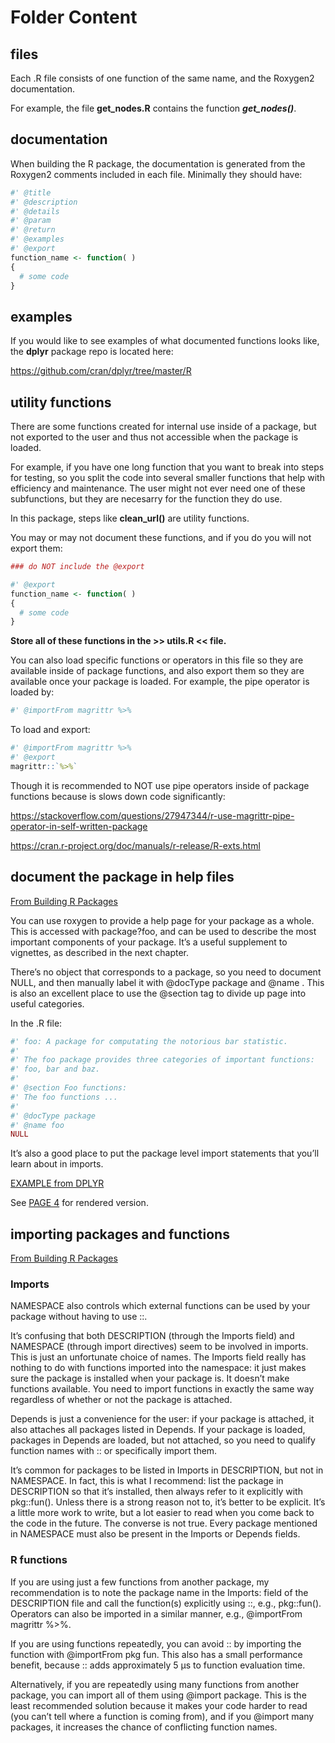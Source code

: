 # Folder Content

## files

Each .R file consists of one function of the same name, and the Roxygen2 documentation. 

For example, the file **get_nodes.R** contains the function _**get_nodes()**_.

## documentation

When building the R package, the documentation is generated from the Roxygen2 comments included in each file. Minimally they should have: 

```r
#' @title
#' @description
#' @details
#' @param 
#' @return 
#' @examples
#' @export
function_name <- function( )
{
  # some code
}
```


## examples

If you would like to see examples of what documented functions looks like, the **dplyr** package repo is located here:

https://github.com/cran/dplyr/tree/master/R



## utility functions

There are some functions created for internal use inside of a package, but not exported to the user and thus not accessible when the package is loaded. 

For example, if you have one long function that you want to break into steps for testing, so you split the code into several smaller functions that help with efficiency and maintenance. The user might not ever need one of these subfunctions, but they are necesarry for the function they do use.

In this package, steps like **clean_url()** are utility functions. 

You may or may not document these functions, and if you do you will not export them: 

```r
### do NOT include the @export

#' @export
function_name <- function( )
{
  # some code
}
```

**Store all of these functions in the >>  utils.R  << file.**

You can also load specific functions or operators in this file so they are available inside of package functions, and also export them so they are available once your package is loaded. For example, the pipe operator is loaded by: 

```r
#' @importFrom magrittr %>%
```

To load and export: 

```r
#' @importFrom magrittr %>%
#' @export
magrittr::`%>%`
```

Though it is recommended to NOT use pipe operators inside of package functions because is slows down code significantly: 

https://stackoverflow.com/questions/27947344/r-use-magrittr-pipe-operator-in-self-written-package

https://cran.r-project.org/doc/manuals/r-release/R-exts.html



## document the package in help files

[From Building R Packages](http://r-pkgs.had.co.nz/man.html#man-packages)


You can use roxygen to provide a help page for your package as a whole. This is accessed with package?foo, and can be used to describe the most important components of your package. It’s a useful supplement to vignettes, as described in the next chapter.

There’s no object that corresponds to a package, so you need to document NULL, and then manually label it with @docType package and @name <package-name>. This is also an excellent place to use the @section tag to divide up page into useful categories.
  
In the <package-name>.R file:

```r
#' foo: A package for computating the notorious bar statistic.
#'
#' The foo package provides three categories of important functions:
#' foo, bar and baz.
#' 
#' @section Foo functions:
#' The foo functions ...
#'
#' @docType package
#' @name foo
NULL
```

It’s also a good place to put the package level import statements that you’ll learn about in imports.

[EXAMPLE from DPLYR](https://github.com/cran/dplyr/blob/master/R/dplyr.r)

See [PAGE 4](https://cran.r-project.org/web/packages/dplyr/dplyr.pdf) for rendered version. 

## importing packages and functions

[From Building R Packages](http://r-pkgs.had.co.nz/namespace.html#imports)

### Imports

NAMESPACE also controls which external functions can be used by your package without having to use ::.

It’s confusing that both DESCRIPTION (through the Imports field) and NAMESPACE (through import directives) seem to be involved in imports. This is just an unfortunate choice of names. The Imports field really has nothing to do with functions imported into the namespace: it just makes sure the package is installed when your package is. It doesn’t make functions available. You need to import functions in exactly the same way regardless of whether or not the package is attached.

Depends is just a convenience for the user: if your package is attached, it also attaches all packages listed in Depends. If your package is loaded, packages in Depends are loaded, but not attached, so you need to qualify function names with :: or specifically import them.

It’s common for packages to be listed in Imports in DESCRIPTION, but not in NAMESPACE. In fact, this is what I recommend: list the package in DESCRIPTION so that it’s installed, then always refer to it explicitly with pkg::fun(). Unless there is a strong reason not to, it’s better to be explicit. It’s a little more work to write, but a lot easier to read when you come back to the code in the future. The converse is not true. Every package mentioned in NAMESPACE must also be present in the Imports or Depends fields.

### R functions

If you are using just a few functions from another package, my recommendation is to note the package name in the Imports: field of the DESCRIPTION file and call the function(s) explicitly using ::, e.g., pkg::fun(). Operators can also be imported in a similar manner, e.g., @importFrom magrittr %>%.

If you are using functions repeatedly, you can avoid :: by importing the function with @importFrom pkg fun. This also has a small performance benefit, because :: adds approximately 5 µs to function evaluation time.

Alternatively, if you are repeatedly using many functions from another package, you can import all of them using @import package. This is the least recommended solution because it makes your code harder to read (you can’t tell where a function is coming from), and if you @import many packages, it increases the chance of conflicting function names.

